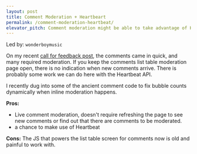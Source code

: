 ```yaml
---
layout: post
title: Comment Moderation + Heartbeart
permalink: /comment-moderation-heartbeat/
elevator_pitch: Comment moderation might be able to take advantage of Heartbeat
---
```


Led by: `wonderboymusic`

On my recent [call for feedback post](https://make.wordpress.org/core/2015/08/19/wordpress-4-4-whats-on-your-wishlist/),
the comments came in quick, and many required moderation. If you keep the comments list table
moderation page open, there is no indication when new comments arrive. There is probably
some work we can do here with the Heartbeat API.

I recently dug into some of the ancient comment code to fix bubble counts dynamically when inline
moderation happens.

**Pros:**
* Live comment moderation, doesn't require refreshing the page to see new comments
or find out that there are comments to be moderated.
* a chance to make use of Heartbeat

**Cons:** The JS that powers the list table screen for comments now is old and painful to work with.
